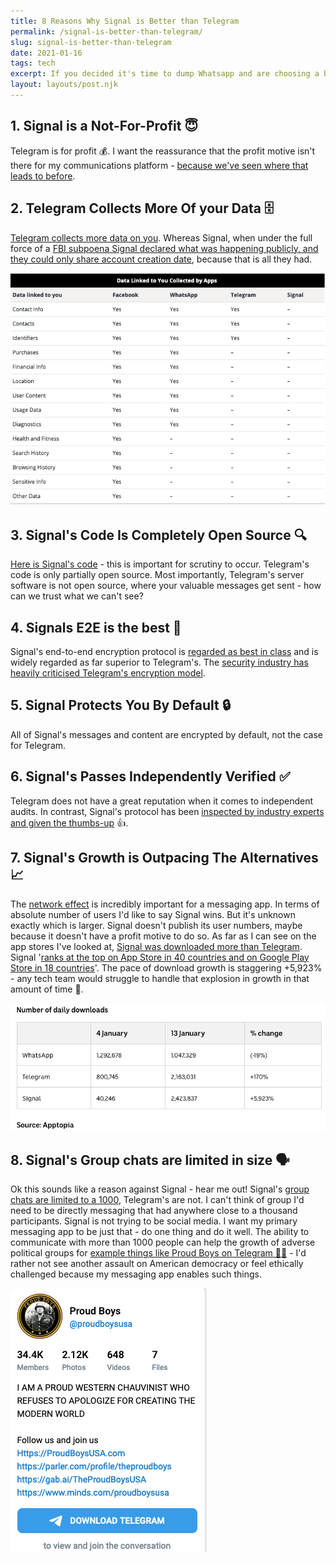 ```yaml
---
title: 8 Reasons Why Signal is Better than Telegram
permalink: /signal-is-better-than-telegram/
slug: signal-is-better-than-telegram
date: 2021-01-16
tags: tech
excerpt: If you decided it's time to dump Whatsapp and are choosing a better messaging app, then you're likely choosing between Signal and Telegram. Here's why Signal is superior to Telegram
layout: layouts/post.njk
---
```


## 1. Signal is a Not-For-Profit 😇
Telegram is for profit 💰. I want the reassurance that the profit motive isn't there for my communications platform - [because we've seen where that leads to before](../goodbye-whatsapp/#😈-the-faustian-pact).

## 2. Telegram Collects More Of your Data 🗄
[Telegram collects more data on you](https://mybroadband.co.za/news/security/382036-whatsapp-vs-signal-vs-telegram-vs-facebook-the-data-apps-collect-about-you.html). Whereas Signal, when under the full force of a [FBI subpoena Signal declared what was happening publicly, and they could only share account creation date](https://arstechnica.com/tech-policy/2016/10/fbi-demands-signal-user-data-but-theres-not-much-to-hand-over/), because that is all they had.

![](/content/images/2021/data-collected-and-linked-to-you.png)
## 3. Signal's Code Is Completely Open Source 🔍
[Here is Signal's code](https://github.com/signalapp) - this is important for scrutiny to occur. Telegram's code is only partially open source. Most importantly, Telegram's server software is not open source, where your valuable messages get sent - how can we trust what we can't see?

## 4. Signals E2E is the best 🥇
Signal's end-to-end encryption protocol is [regarded as best in class](https://www.wired.com/story/signal-encryption-protocol-hacker-lexicon/) and is widely regarded as far superior to Telegram's. The [security industry has heavily criticised Telegram's encryption model](https://security.stackexchange.com/a/49802/115711).

## 5. Signal Protects You By Default 🔒
All of Signal's messages and content are encrypted by default, not the case for Telegram.

## 6. Signal's Passes Independently Verified ✅
Telegram does not have a great reputation when it comes to independent audits.  In contrast, Signal's protocol has been [inspected by industry experts and given the thumbs-up](https://threatpost.com/signal-audit-reveals-protocol-cryptographically-sound/121892/) 👍.

## 7. Signal's Growth is Outpacing The Alternatives 📈
The [network effect](https://en.wikipedia.org/wiki/Network_effect) is incredibly important for a messaging app. In terms of absolute number of users I'd like to say Signal wins. But it's unknown exactly which is larger. Signal doesn't publish its user numbers, maybe because it doesn't have a profit motive to do so. As far as I can see on the app stores I've looked at, [Signal was downloaded more than Telegram](../goodbye-whatsapp/#💬-but-my-network%2Fgroup-chats-are-on-whatsapp). Signal '[ranks at the top on App Store in 40 countries and on Google Play Store in 18 countries](https://techcrunch.com/2021/01/12/signal-brian-acton-talks-about-exploding-growth-monetization-and-whatsapp-data-sharing-outrage/)'. The pace of download growth is staggering +5,923% - any tech team would struggle to handle that explosion in growth in that amount of time 🤯.

![](/content/images/2021/messaging-app-downloads.png)

## 8. Signal's Group chats are limited in size 🗣
Ok this sounds like a reason against Signal - hear me out! Signal's [group chats are limited to a 1000](https://support.signal.org/hc/en-us/articles/360007319331-Group-chats), Telegram's are not. I can't think of group I'd need to be directly messaging that had anywhere close to a thousand participants. Signal is not trying to be social media. I want my primary messaging app to be just that - do one thing and do it well. The ability to communicate with more than 1000 people can help the growth of adverse political groups for [example things like Proud Boys on Telegram 🤦‍♂️](https://t.me/s/proudboysusa) - I'd rather not see another assault on American democracy or feel ethically challenged because my messaging app enables such things.

![](/content/images/2021/proud-boys-on-telegram.png)
